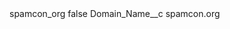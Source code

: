 <?xml version="1.0" encoding="UTF-8"?>
<CustomMetadata xmlns="http://soap.sforce.com/2006/04/metadata" xmlns:xsi="http://www.w3.org/2001/XMLSchema-instance" xmlns:xsd="http://www.w3.org/2001/XMLSchema">
    <label>spamcon_org</label>
    <protected>false</protected>
    <values>
        <field>Domain_Name__c</field>
        <value xsi:type="xsd:string">spamcon.org</value>
    </values>
</CustomMetadata>
